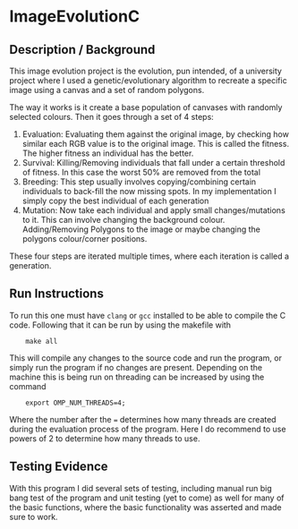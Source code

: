 # ImageEvolutionC
## Description / Background
This image evolution project is the evolution, pun intended, of a university project where I used a 
genetic/evolutionary algorithm to recreate a specific image using a canvas and a set of random polygons.

The way it works is it create a base population of canvases with randomly selected colours. Then it goes through 
a set of 4 steps:
1. Evaluation: Evaluating them against the original image, by checking how similar each RGB value is to the original image. This is called the fitness. The higher fitness an individual has the better.
2. Survival: Killing/Removing individuals that fall under a certain threshold of fitness. In this case the worst 50% are removed from the total
3. Breeding: This step usually involves copying/combining certain individuals to back-fill the now missing spots. In my implementation I simply copy the best individual of each generation
4. Mutation: Now take each individual and apply small changes/mutations to it. This can involve changing the background colour. Adding/Removing Polygons to the image or maybe changing the polygons colour/corner positions.

These four steps are iterated multiple times, where each iteration is called a generation. 

## Run Instructions 
To run this one must have `clang` or `gcc` installed to be able to compile the C code. Following that it can be run by using the makefile with
```shell
    make all
```

This will compile any changes to the source code and run the program, or simply run the program if no changes are present.
Depending on the machine this is being run on threading can be increased by using the command
```shell
    export OMP_NUM_THREADS=4;
```
Where the number after the `=` determines how many threads are created during the evaluation process of the program.
Here I do recommend to use powers of 2 to determine how many threads to use.

## Testing Evidence
With this program I did several sets of testing, including manual run big bang test of the program and unit testing (yet to come) as well for many of the basic functions, where the basic functionality was asserted and made sure to work. 
